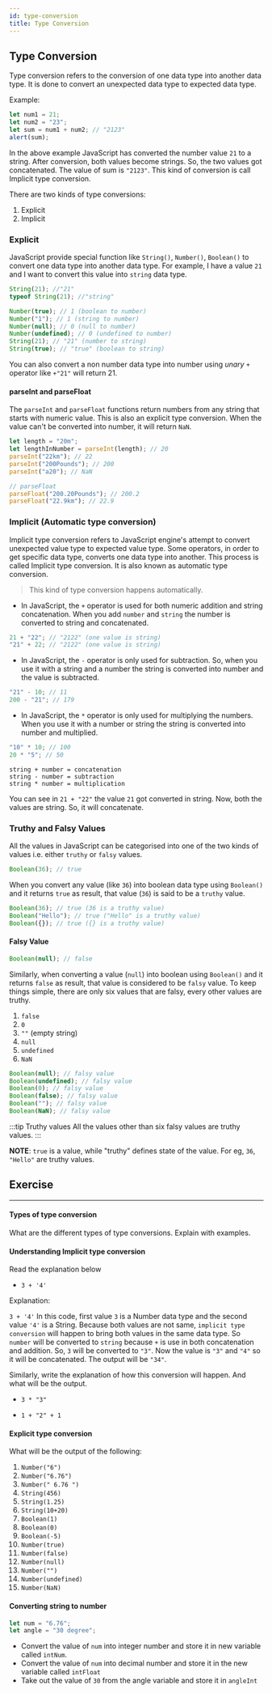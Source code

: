 ```yaml
---
id: type-conversion
title: Type Conversion
---
```


## Type Conversion

Type conversion refers to the conversion of one data type into another data type. It is done to convert an unexpected data type to expected data type.

Example:

```js
let num1 = 21;
let num2 = "23";
let sum = num1 + num2; // "2123"
alert(sum);
```

In the above example JavaScript has converted the number value `21` to a string. After conversion, both values become strings. So, the two values got concatenated. The value of sum is `"2123"`. This kind of conversion is call Implicit type conversion.

There are two kinds of type conversions:

1. Explicit
2. Implicit

### Explicit

JavaScript provide special function like `String()`, `Number()`, `Boolean()` to convert one data type into another data type. For example, I have a value `21` and I want to convert this value into `string` data type.

```js
String(21); //"21"
typeof String(21); //"string"
```

```js
Number(true); // 1 (boolean to number)
Number("1"); // 1 (string to number)
Number(null); // 0 (null to number)
Number(undefined); // 0 (undefined to number)
String(21); // "21" (number to string)
String(true); // "true" (boolean to string)
```

You can also convert a non number data type into number using _unary_ `+` operator like `+"21"` will return 21.

#### parseInt and parseFloat

The `parseInt` and `parseFloat` functions return numbers from any string that starts with numeric value. This is also an explicit type conversion. When the value can't be converted into number, it will return `NaN`.

```js
let length = "20m";
let lengthInNumber = parseInt(length); // 20
parseInt("22km"); // 22
parseInt("200Pounds"); // 200
parseInt("a20"); // NaN

// parseFloat
parseFloat("200.20Pounds"); // 200.2
parseFloat("22.9km"); // 22.9
```

### Implicit (Automatic type conversion)

Implicit type conversion refers to JavaScript engine's attempt to convert unexpected value type to expected value type. Some operators, in order to get specific data type, converts one data type into another. This process is called Implicit type conversion. It is also known as automatic type conversion.

> This kind of type conversion happens automatically.

- In JavaScript, the `+` operator is used for both numeric addition and string concatenation. When you add `number` and `string` the number is converted to string and concatenated.

```js
21 + "22"; // "2122" (one value is string)
"21" + 22; // "2122" (one value is string)
```

- In JavaScript, the `-` operator is only used for subtraction. So, when you use it with a string and a number the string is converted into number and the value is subtracted.

```js
"21" - 10; // 11
200 - "21"; // 179
```

- In JavaScript, the `*` operator is only used for multiplying the numbers. When you use it with a number or string the string is converted into number and multiplied.

```js
"10" * 10; // 100
20 * "5"; // 50
```

```
string + number = concatenation
string - number = subtraction
string * number = multiplication
```

You can see in `21 + "22"` the value `21` got converted in string. Now, both the values are string. So, it will concatenate.

### Truthy and Falsy Values

All the values in JavaScript can be categorised into one of the two kinds of values i.e. either `truthy` or `falsy` values.

```js
Boolean(36); // true
```

When you convert any value (like `36`) into boolean data type using `Boolean()` and it returns `true` as result, that value (`36`) is said to be a `truthy` value.

```js
Boolean(36); // true (36 is a truthy value)
Boolean("Hello"); // true ("Hello" is a truthy value)
Boolean({}); // true ({} is a truthy value)
```

#### Falsy Value

```js
Boolean(null); // false
```

Similarly, when converting a value (`null`) into boolean using `Boolean()` and it returns `false` as result, that value is considered to be `falsy` value. To keep things simple, there are only six values that are falsy, every other values are truthy.

1. `false`
2. `0`
3. `""` (empty string)
4. `null`
5. `undefined`
6. `NaN`

```js
Boolean(null); // falsy value
Boolean(undefined); // falsy value
Boolean(0); // falsy value
Boolean(false); // falsy value
Boolean(""); // falsy value
Boolean(NaN); // falsy value
```

:::tip Truthy values
All the values other than six falsy values are truthy values.
:::

**NOTE**: `true` is a value, while "truthy" defines state of the value. For eg, `36`, `"Hello"` are truthy values.

## Exercise

---

#### Types of type conversion

What are the different types of type conversions. Explain with examples.

#### Understanding Implicit type conversion

Read the explanation below

- `3 + '4'`

Explanation:

`3 + '4'` In this code, first value `3` is a Number data type and the second value `'4'` is a String. Because both values are not same, `implicit type conversion` will happen to bring both values in the same data type. So `number` will be converted to `string` because `+` is use in both concatenation and addition. So, `3` will be converted to `"3"`. Now the value is `"3"` and `"4"` so it will be concatenated. The output will be `"34"`.

Similarly, write the explanation of how this conversion will happen. And what will be the output.

- `3 * "3"`

- `1 + "2" + 1`

#### Explicit type conversion

What will be the output of the following:

1. `Number("6")`
2. `Number("6.76")`
3. `Number(" 6.76 ")`
4. `String(456)`
5. `String(1.25)`
6. `String(10+20)`
7. `Boolean(1)`
8. `Boolean(0)`
9. `Boolean(-5)`
10. `Number(true)`
11. `Number(false)`
12. `Number(null)`
13. `Number("")`
14. `Number(undefined)`
15. `Number(NaN)`



#### Converting string to number

```js
let num = "6.76";
let angle = "30 degree";
```

- Convert the value of `num` into integer number and store it in new variable called `intNum`.
- Convert the value of `num` into decimal number and store it in the new variable called `intFloat`
- Take out the value of `30` from the angle variable and store it in `angleInt`
